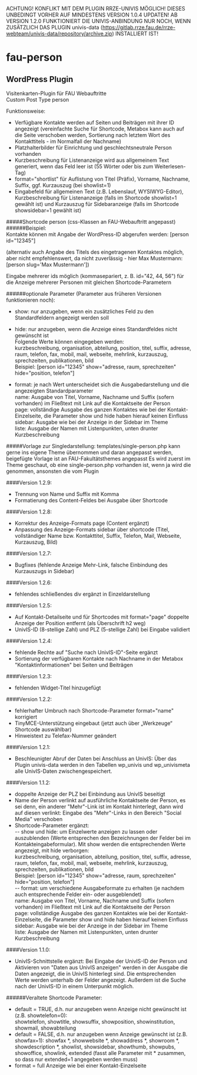 ACHTUNG! KONFLIKT MIT DEM PLUGIN RRZE-UNIVIS MÖGLICH! DIESES UNBEDINGT VORHER AUF MINDESTENS VERSION 1.0.4 UPDATEN!
AB VERSION 1.2.0 FUNKTIONIERT DIE UNIVIS-ANBINDUNG NUR NOCH, WENN ZUSÄTZLICH DAS PLUGIN univis-data (https://gitlab.rrze.fau.de/rrze-webteam/univis-data/repository/archive.zip) INSTALLIERT IST!

fau-person
============

WordPress Plugin
----------------

Visitenkarten-Plugin für FAU Webauftritte  
Custom Post Type person

Funktionsweise:

- Verfügbare Kontakte werden auf Seiten und Beiträgen mit ihrer ID angezeigt (vereinfachte Suche für Shortcode, Metabox kann auch auf die Seite verschoben werden, Sortierung nach letztem Wort des Kontakttitels - im Normalfall der Nachname)    
- Platzhalterbilder für Einrichtung und geschlechtsneutrale Person vorhanden   
- Kurzbeschreibung für Listenanzeige wird aus allgemeinem Text generiert, wenn das Feld leer ist (55 Wörter oder bis zum Weiterlesen-Tag)    
- format="shortlist" für Auflistung von Titel (Präfix), Vorname, Nachname, Suffix, ggf. Kurzauszug (bei showlist=1)    
- Eingabefeld für allgemeinen Text (z.B. Lebenslauf, WYSIWYG-Editor), Kurzbeschreibung für Listenanzeige (falls im Shortcode showlist=1 gewählt ist) und Kurzauszug für Sidebaranzeige (falls im Shortcode showsidebar=1 gewählt ist)

#####Shortcode person (css-Klassen an FAU-Webauftritt angepasst)
######Beispiel:  
Kontakte können mit Angabe der WordPress-ID abgerufen werden:
[person id="12345"]

(alternativ auch Angabe des Titels des eingetragenen Kontaktes möglich, aber nicht empfehlenswert, da nicht zuverlässig - hier Max Mustermann: [person slug='Max Mustermann'])  

Eingabe mehrerer ids möglich (kommasepariert, z. B. id="42, 44, 56") für die Anzeige mehrerer Personen mit gleichen Shortcode-Parametern     


######optionale Parameter (Parameter aus früheren Versionen funktionieren noch):  
- show: nur anzugeben, wenn ein zusätzliches Feld zu den Standardfeldern angezeigt werden soll     
- hide: nur anzugeben, wenn die Anzeige eines Standardfeldes nicht gewünscht ist    
Folgende Werte können eingegeben werden:    
kurzbeschreibung, organisation, abteilung, position, titel, suffix, adresse, raum, telefon, fax, mobil, mail, webseite, mehrlink, kurzauszug, sprechzeiten, publikationen, bild     
Beispiel: [person id="12345" show="adresse, raum, sprechzeiten" hide="position, telefon"]    

- format: je nach Wert unterscheidet sich die Ausgabedarstellung und die angezeigten Standardparameter    
name: Ausgabe von Titel, Vorname, Nachname und Suffix (sofern vorhanden) im Fließtext mit Link auf die Kontaktseite der Person    
page: vollständige Ausgabe des ganzen Kontaktes wie bei der Kontakt-Einzelseite, die Parameter show und hide haben hierauf keinen Einfluss    
sidebar: Ausgabe wie bei der Anzeige in der Sidebar im Theme    
liste: Ausgabe der Namen mit Listenpunkten, unten drunter Kurzbeschreibung    

#####Vorlage zur Singledarstellung: templates/single-person.php
kann gerne ins eigene Theme übernommen und daran angepasst werden, beigefügte Vorlage ist an FAU-Fakultätsthemes angepasst
Es wird zuerst im Theme geschaut, ob eine single-person.php vorhanden ist, wenn ja wird die genommen, ansonsten die vom Plugin


####Version 1.2.9:

- Trennung von Name und Suffix mit Komma      
- Formatierung des Content-Feldes bei Ausgabe über Shortcode     

####Version 1.2.8:

- Korrektur des Anzeige-Formats page (Content ergänzt)      
- Anpassung des Anzeige-Formats sidebar über shortcode (Titel, vollständiger Name bzw. Kontakttitel, Suffix, Telefon, Mail, Webseite, Kurzauszug, Bild)       

####Version 1.2.7:

- Bugfixes (fehlende Anzeige Mehr-Link, falsche Einbindung des Kurzauszugs in Sidebar)      

####Version 1.2.6:

- fehlendes schließendes div ergänzt in Einzeldarstellung     

####Version 1.2.5:

- Auf Kontakt-Detailseite und für Shortcodes mit format="page" doppelte Anzeige der Position entfernt (als Überschrift h2 weg)     
- UnivIS-ID (8-stellige Zahl) und PLZ (5-stellige Zahl) bei Eingabe validiert    

####Version 1.2.4:

- fehlende Rechte auf "Suche nach UnivIS-ID"-Seite ergänzt     
- Sortierung der verfügbaren Kontakte nach Nachname in der Metabox "Kontaktinformationen" bei Seiten und Beiträgen    

####Version 1.2.3:

- fehlenden Widget-Titel hinzugefügt    

####Version 1.2.2:

- fehlerhafter Umbruch nach Shortcode-Parameter format="name" korrigiert    
- TinyMCE-Unterstützung eingebaut (jetzt auch über „Werkzeuge“ Shortcode auswählbar)    
- Hinweistext zu Telefax-Nummer geändert    

####Version 1.2.1:

- Beschleunigter Abruf der Daten bei Anschluss an UnivIS: Über das Plugin univis-data werden in den Tabellen wp_univis und wp_univismeta alle UnivIS-Daten zwischengespeichert.    

####Version 1.1.2:

- doppelte Anzeige der PLZ bei Einbindung aus UnivIS beseitigt    
- Name der Person verlinkt auf ausführliche Kontaktseite der Person, es sei denn, ein anderer "Mehr"-Link ist im Kontakt hinterlegt, dann wird auf diesen verlinkt: Eingabe des "Mehr"-Links in den Bereich "Social Media" verschoben    
- Shortcode-Parameter ergänzt:    
-- show und hide: um Einzelwerte anzeigen zu lassen oder auszublenden (Werte entsprechen den Bezeichnungen der Felder bei im Kontakteingabeformular). Mit show werden die entsprechenden Werte angezeigt, mit hide verborgen:    
   kurzbeschreibung, organisation, abteilung, position, titel, suffix, adresse, raum, telefon, fax, mobil, mail, webseite, mehrlink, kurzauszug, sprechzeiten, publikationen, bild     
   Beispiel: [person id="12345" show="adresse, raum, sprechzeiten" hide="position, telefon"]    
-- format: um verschiedene Ausgabeformate zu erhalten (je nachdem auch entsprechende Felder ein- oder ausgeblendet)    
   name: Ausgabe von Titel, Vorname, Nachname und Suffix (sofern vorhanden) im Fließtext mit Link auf die Kontaktseite der Person    
   page: vollständige Ausgabe des ganzen Kontaktes wie bei der Kontakt-Einzelseite, die Parameter show und hide haben hierauf keinen Einfluss    
   sidebar: Ausgabe wie bei der Anzeige in der Sidebar im Theme    
   liste: Ausgabe der Namen mit Listenpunkten, unten drunter Kurzbeschreibung    

####Version 1.1.0:

- UnivIS-Schnittstelle ergänzt: Bei Eingabe der UnivIS-ID der Person und Aktivieren von "Daten aus UnivIS anzeigen" werden in der Ausgabe die Daten angezeigt, die in UnivIS hinterlegt sind. Die entsprechenden Werte werden unterhalb der Felder angezeigt. Außerdem ist die Suche nach der UnivIS-ID in einem Unterpunkt möglich.    

######Veraltete Shortcode Parameter:  
- default = TRUE, d.h. nur anzugeben wenn Anzeige nicht gewünscht ist (z.B. showtelefon=0):  
showtelefon, showtitle, showsuffix, showposition, showinstitution, showmail, showabteilung    
- default = FALSE, d.h. nur anzugeben wenn Anzeige gewünscht ist (z.B. showfax=1):
showfax *, showwebsite *, showaddress *, showroom *, showdescription *, showlist, showsidebar, showthumb, showpubs, showoffice, showlink, extended (fasst alle Parameter mit * zusammen, so dass nur extended=1 angegeben werden muss)
- format = full
Anzeige wie bei einer Kontakt-Einzelseite